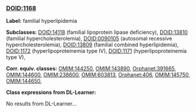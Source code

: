 
### [DOID:1168](http://purl.obolibrary.org/obo/DOID_1168)
**Label:** familial hyperlipidemia

**Subclasses:** [DOID:14118](http://purl.obolibrary.org/obo/DOID_14118) (familial lipoprotein lipase deficiency), [DOID:13810](http://purl.obolibrary.org/obo/DOID_13810) (familial hypercholesterolemia), [DOID:0090105](http://purl.obolibrary.org/obo/DOID_0090105) (autosomal recessive hypercholesterolemia), [DOID:13809](http://purl.obolibrary.org/obo/DOID_13809) (familial combined hyperlipidemia), [DOID:1172](http://purl.obolibrary.org/obo/DOID_1172) (hyperlipoproteinemia type IV), [DOID:1171](http://purl.obolibrary.org/obo/DOID_1171) (hyperlipoproteinemia type V), 

**Corr. equiv. classes:** [OMIM:144250](http://purl.obolibrary.org/obo/OMIM_144250), [OMIM:143890](http://purl.obolibrary.org/obo/OMIM_143890), [Orphanet:391665](http://www.orpha.net/ORDO/Orphanet_391665), [OMIM:144600](http://purl.obolibrary.org/obo/OMIM_144600), [OMIM:238600](http://purl.obolibrary.org/obo/OMIM_238600), [OMIM:603813](http://purl.obolibrary.org/obo/OMIM_603813), [Orphanet:406](http://www.orpha.net/ORDO/Orphanet_406), [OMIM:145750](http://purl.obolibrary.org/obo/OMIM_145750), [OMIM:144650](http://purl.obolibrary.org/obo/OMIM_144650), 

**Class expressions from DL-Learner:**

No results from DL-Learner...



